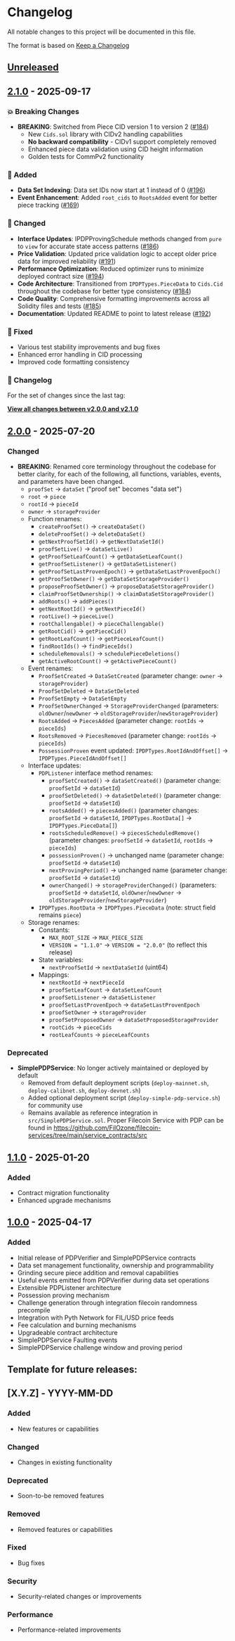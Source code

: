 # Changelog
All notable changes to this project will be documented in this file.

The format is based on [Keep a Changelog](https://keepachangelog.com/en/1.0.0/)

## [Unreleased]

## [2.1.0] - 2025-09-17

### 💥 Breaking Changes
- **BREAKING**: Switched from Piece CID version 1 to version 2 ([#184](https://github.com/FilOzone/pdp/pull/184))
  - New `Cids.sol` library with CIDv2 handling capabilities
  - **No backward compatibility** - CIDv1 support completely removed
  - Enhanced piece data validation using CID height information
  - Golden tests for CommPv2 functionality

### 🚀 Added
- **Data Set Indexing**: Data set IDs now start at 1 instead of 0 ([#196](https://github.com/FilOzone/pdp/pull/196))
- **Event Enhancement**: Added `root_cids` to `RootsAdded` event for better piece tracking ([#169](https://github.com/FilOzone/pdp/pull/169))

### 🔧 Changed
- **Interface Updates**: IPDPProvingSchedule methods changed from `pure` to `view` for accurate state access patterns ([#186](https://github.com/FilOzone/pdp/pull/186))
- **Price Validation**: Updated price validation logic to accept older price data for improved reliability ([#191](https://github.com/FilOzone/pdp/pull/191))
- **Performance Optimization**: Reduced optimizer runs to minimize deployed contract size ([#194](https://github.com/FilOzone/pdp/pull/194))
- **Code Architecture**: Transitioned from `IPDPTypes.PieceData` to `Cids.Cid` throughout the codebase for better type consistency ([#184](https://github.com/FilOzone/pdp/pull/184))
- **Code Quality**: Comprehensive formatting improvements across all Solidity files and tests ([#185](https://github.com/FilOzone/pdp/pull/185))
- **Documentation**: Updated README to point to latest release ([#192](https://github.com/FilOzone/pdp/pull/192))

### 🐛 Fixed
- Various test stability improvements and bug fixes
- Enhanced error handling in CID processing
- Improved code formatting consistency

### 📝 Changelog

For the set of changes since the last tag:

**[View all changes between v2.0.0 and v2.1.0](https://github.com/FilOzone/pdp/compare/v2.0.0...v2.1.0)**

## [2.0.0] - 2025-07-20
### Changed
- **BREAKING**: Renamed core terminology throughout the codebase for better clarity, for each of the following, all functions, variables, events, and parameters have been changed.
  - `proofSet` → `dataSet` ("proof set" becomes "data set")
  - `root` → `piece`
  - `rootId` → `pieceId`
  - `owner` → `storageProvider`
  - Function renames:
    - `createProofSet()` → `createDataSet()`
    - `deleteProofSet()` → `deleteDataSet()`
    - `getNextProofSetId()` → `getNextDataSetId()`
    - `proofSetLive()` → `dataSetLive()`
    - `getProofSetLeafCount()` → `getDataSetLeafCount()`
    - `getProofSetListener()` → `getDataSetListener()`
    - `getProofSetLastProvenEpoch()` → `getDataSetLastProvenEpoch()`
    - `getProofSetOwner()` → `getDataSetStorageProvider()`
    - `proposeProofSetOwner()` → `proposeDataSetStorageProvider()`
    - `claimProofSetOwnership()` → `claimDataSetStorageProvider()`
    - `addRoots()` → `addPieces()`
    - `getNextRootId()` → `getNextPieceId()`
    - `rootLive()` → `pieceLive()`
    - `rootChallengable()` → `pieceChallengable()`
    - `getRootCid()` → `getPieceCid()`
    - `getRootLeafCount()` → `getPieceLeafCount()`
    - `findRootIds()` → `findPieceIds()`
    - `scheduleRemovals()` → `schedulePieceDeletions()`
    - `getActiveRootCount()` → `getActivePieceCount()`
  - Event renames:
    - `ProofSetCreated` → `DataSetCreated` (parameter change: `owner` → `storageProvider`)
    - `ProofSetDeleted` → `DataSetDeleted`
    - `ProofSetEmpty` → `DataSetEmpty`
    - `ProofSetOwnerChanged` → `StorageProviderChanged` (parameters: `oldOwner`/`newOwner` → `oldStorageProvider`/`newStorageProvider`)
    - `RootsAdded` → `PiecesAdded` (parameter change: `rootIds` → `pieceIds`)
    - `RootsRemoved` → `PiecesRemoved` (parameter change: `rootIds` → `pieceIds`)
    - `PossessionProven` event updated: `IPDPTypes.RootIdAndOffset[]` → `IPDPTypes.PieceIdAndOffset[]`
  - Interface updates:
    - `PDPListener` interface method renames:
      - `proofSetCreated()` → `dataSetCreated()` (parameter change: `proofSetId` → `dataSetId`)
      - `proofSetDeleted()` → `dataSetDeleted()` (parameter change: `proofSetId` → `dataSetId`)
      - `rootsAdded()` → `piecesAdded()` (parameter changes: `proofSetId` → `dataSetId`, `IPDPTypes.RootData[]` → `IPDPTypes.PieceData[]`)
      - `rootsScheduledRemove()` → `piecesScheduledRemove()` (parameter changes: `proofSetId` → `dataSetId`, `rootIds` → `pieceIds`)
      - `possessionProven()` → unchanged name (parameter change: `proofSetId` → `dataSetId`)
      - `nextProvingPeriod()` → unchanged name (parameter change: `proofSetId` → `dataSetId`)
      - `ownerChanged()` → `storageProviderChanged()` (parameters: `proofSetId` → `dataSetId`, `oldOwner`/`newOwner` → `oldStorageProvider`/`newStorageProvider`)
    - `IPDPTypes.RootData` → `IPDPTypes.PieceData` (note: struct field remains `piece`)
  - Storage renames:
    - Constants:
      - `MAX_ROOT_SIZE` → `MAX_PIECE_SIZE`
      - `VERSION = "1.1.0"` → `VERSION = "2.0.0"` (to reflect this release)
    - State variables:
      - `nextProofSetId` → `nextDataSetId` (uint64)
    - Mappings:
      - `nextRootId` → `nextPieceId`
      - `proofSetLeafCount` → `dataSetLeafCount`
      - `proofSetListener` → `dataSetListener`
      - `proofSetLastProvenEpoch` → `dataSetLastProvenEpoch`
      - `proofSetOwner` → `storageProvider`
      - `proofSetProposedOwner` → `dataSetProposedStorageProvider`
      - `rootCids` → `pieceCids`
      - `rootLeafCounts` → `pieceLeafCounts`

### Deprecated
- **SimplePDPService**: No longer actively maintained or deployed by default
  - Removed from default deployment scripts (`deploy-mainnet.sh`, `deploy-calibnet.sh`, `deploy-devnet.sh`)
  - Added optional deployment script (`deploy-simple-pdp-service.sh`) for community use
  - Remains available as reference integration in `src/SimplePDPService.sol`. Proper Filecoin Service with PDP can be found in https://github.com/FilOzone/filecoin-services/tree/main/service_contracts/src

## [1.1.0] - 2025-01-20
### Added
- Contract migration functionality
- Enhanced upgrade mechanisms

## [1.0.0] - 2025-04-17
### Added
- Initial release of PDPVerifier and SimplePDPService contracts
- Data set management functionality, ownership and programmability
- Grinding secure piece addition and removal capabilities
- Useful events emitted from PDPVerifier during data set operations
- Extensible PDPListener architecture
- Possession proving mechanism 
- Challenge generation through integration filecoin randomness precompile 
- Integration with Pyth Network for FIL/USD price feeds
- Fee calculation and burning mechanisms
- Upgradeable contract architecture
- SimplePDPService Faulting events 
- SimplePDPService challenge window and proving period


## Template for future releases:

## [X.Y.Z] - YYYY-MM-DD
### Added
- New features or capabilities

### Changed
- Changes in existing functionality

### Deprecated
- Soon-to-be removed features

### Removed
- Removed features or capabilities

### Fixed
- Bug fixes

### Security
- Security-related changes or improvements

### Performance
- Performance-related improvements

[Unreleased]: https://github.com/filozone/pdp/compare/v2.1.0...HEAD
[2.1.0]: https://github.com/filozone/pdp/compare/v2.0.0...v2.1.0
[2.0.0]: https://github.com/filozone/pdp/compare/v1.1.0...v2.0.0
[1.1.0]: https://github.com/filozone/pdp/compare/v1.0.0...v1.1.0
[1.0.0]: https://github.com/filozone/pdp/releases/tag/v1.0.0
